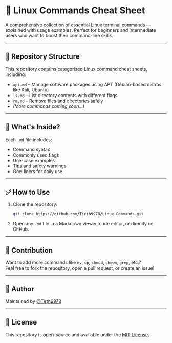 # 🐧 Linux Commands Cheat Sheet

A comprehensive collection of essential Linux terminal commands — explained with usage examples. Perfect for beginners and intermediate users who want to boost their command-line skills.

---

## 📂 Repository Structure

This repository contains categorized Linux command cheat sheets, including:

- `apt.md` – Manage software packages using APT (Debian-based distros like Kali, Ubuntu)
- `ls.md` – List directory contents with different flags
- `rm.md` – Remove files and directories safely
- *(More commands coming soon...)*

---

## 📘 What's Inside?

Each `.md` file includes:

- Command syntax  
- Commonly used flags  
- Use-case examples  
- Tips and safety warnings  
- One-liners for daily use  

---

## ✅ How to Use

1. Clone the repository:
   ```bash
   git clone https://github.com/Tirth9978/Linux-Commands.git
   ```

2. Open any `.md` file in a Markdown viewer, code editor, or directly on GitHub.

---



## 📌 Contribution

Want to add more commands like `mv`, `cp`, `chmod`, `chown`, `grep`, etc.?  
Feel free to fork the repository, open a pull request, or create an issue!

---

## 🙋 Author

Maintained by [@Tirth9978](https://github.com/Tirth9978)

---

## 📝 License

This repository is open-source and available under the [MIT License](LICENSE).

